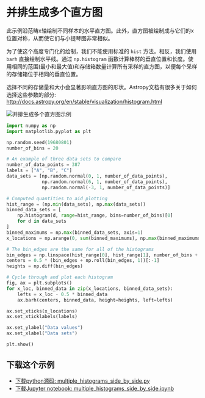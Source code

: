 # 并排生成多个直方图

此示例沿范畴x轴绘制不同样本的水平直方图。此外，直方图被绘制成与它们的x位置对称，从而使它们与小提琴图非常相似。

为了使这个高度专门化的绘制，我们不能使用标准的 ``hist`` 方法。相反，我们使用 ``barh`` 直接绘制水平线。通过 ``np.histogram`` 函数计算棒材的垂直位置和长度。使用相同的范围(最小和最大值)和存储箱数量计算所有采样的直方图，以便每个采样的存储箱位于相同的垂直位置。

选择不同的存储量和大小会显著影响直方图的形状。Astropy文档有很多关于如何选择这些参数的部分: http://docs.astropy.org/en/stable/visualization/histogram.html

![并排生成多个直方图示例](https://matplotlib.org/_images/sphx_glr_multiple_histograms_side_by_side_001.png)

```python
import numpy as np
import matplotlib.pyplot as plt

np.random.seed(19680801)
number_of_bins = 20

# An example of three data sets to compare
number_of_data_points = 387
labels = ["A", "B", "C"]
data_sets = [np.random.normal(0, 1, number_of_data_points),
             np.random.normal(6, 1, number_of_data_points),
             np.random.normal(-3, 1, number_of_data_points)]

# Computed quantities to aid plotting
hist_range = (np.min(data_sets), np.max(data_sets))
binned_data_sets = [
    np.histogram(d, range=hist_range, bins=number_of_bins)[0]
    for d in data_sets
]
binned_maximums = np.max(binned_data_sets, axis=1)
x_locations = np.arange(0, sum(binned_maximums), np.max(binned_maximums))

# The bin_edges are the same for all of the histograms
bin_edges = np.linspace(hist_range[0], hist_range[1], number_of_bins + 1)
centers = 0.5 * (bin_edges + np.roll(bin_edges, 1))[:-1]
heights = np.diff(bin_edges)

# Cycle through and plot each histogram
fig, ax = plt.subplots()
for x_loc, binned_data in zip(x_locations, binned_data_sets):
    lefts = x_loc - 0.5 * binned_data
    ax.barh(centers, binned_data, height=heights, left=lefts)

ax.set_xticks(x_locations)
ax.set_xticklabels(labels)

ax.set_ylabel("Data values")
ax.set_xlabel("Data sets")

plt.show()
```

## 下载这个示例
            
- [下载python源码: multiple_histograms_side_by_side.py](https://matplotlib.org/_downloads/multiple_histograms_side_by_side.py)
- [下载Jupyter notebook: multiple_histograms_side_by_side.ipynb](https://matplotlib.org/_downloads/multiple_histograms_side_by_side.ipynb)